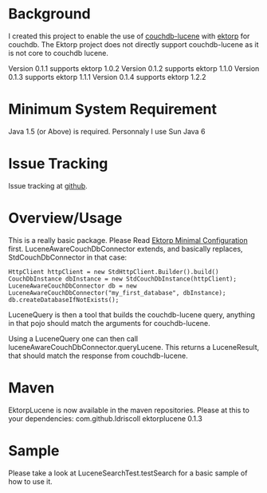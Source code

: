 # Background #
I created this project to enable the use of [couchdb-lucene](http://github.com/rnewson/couchdb-lucene) with [ektorp](http://www.ektorp.org) for couchdb.
The Ektorp project does not directly support couchdb-lucene as it is not core to couchdb lucene.

Version 0.1.1 supports ektorp 1.0.2
Version 0.1.2 supports ektorp 1.1.0
Version 0.1.3 supports ektorp 1.1.1
Version 0.1.4 supports ektorp 1.2.2

# Minimum System Requirement #
Java 1.5 (or Above) is required.  Personnaly I use Sun Java 6

# Issue Tracking #

Issue tracking at [github](http://github.com/ldriscoll/ektorplucene/issues).

# Overview/Usage #
This is a really basic package.  Please Read [Ektorp Minimal Configuration](http://www.ektorp.org/reference_documentation.html#d98e237) first.
LuceneAwareCouchDbConnector extends, and basically replaces, StdCouchDbConnector in that case:

    HttpClient httpClient = new StdHttpClient.Builder().build()
    CouchDbInstance dbInstance = new StdCouchDbInstance(httpClient);
    LuceneAwareCouchDbConnector db = new LuceneAwareCouchDbConnector("my_first_database", dbInstance);
    db.createDatabaseIfNotExists();

LuceneQuery is then a tool that builds the couchdb-lucene query, anything in that pojo should match the arguments for couchdb-lucene.

Using a LuceneQuery one can then call luceneAwareCouchDbConnector.queryLucene.  This returns a LuceneResult, that should match the response from couchdb-lucene.

# Maven #
EktorpLucene is now available in the maven repositories.  Please at this to your dependencies:
    <dependency>
      <groupId>com.github.ldriscoll</groupId>
      <artifactId>ektorplucene</artifactId>
      <version>0.1.3</version>
    </dependency>

# Sample #
Please take a look at LuceneSearchTest.testSearch for a basic sample of how to use it.

